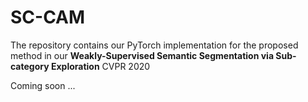# SC-CAM

The repository contains our PyTorch implementation for the proposed method in our **Weakly-Supervised Semantic Segmentation via Sub-category Exploration** CVPR 2020

Coming soon ...
